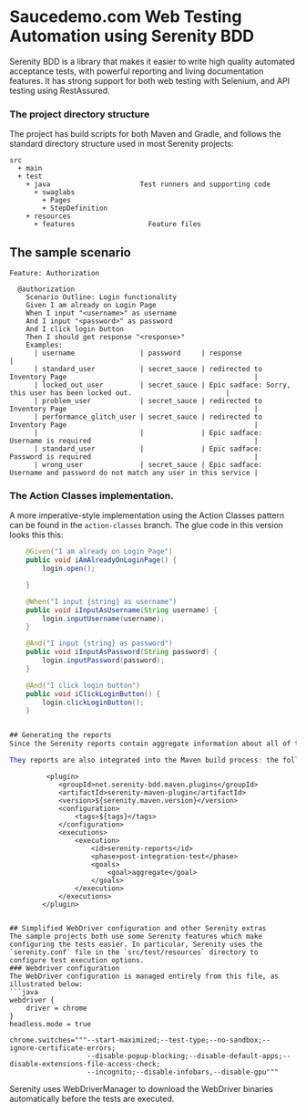 # Saucedemo.com Web Testing Automation using Serenity BDD 

Serenity BDD is a library that makes it easier to write high quality automated acceptance tests, with powerful reporting and living documentation features. It has strong support for both web testing with Selenium, and API testing using RestAssured.

### The project directory structure
The project has build scripts for both Maven and Gradle, and follows the standard directory structure used in most Serenity projects:
```Gherkin
src
  + main
  + test
    + java                      Test runners and supporting code
      + swaglabs
        + Pages
        + StepDefinition
    + resources
      + features                  Feature files
```

## The sample scenario

```Gherkin
Feature: Authorization

  @authorization
    Scenario Outline: Login functionality
    Given I am already on Login Page
    When I input "<username>" as username
    And I input "<password>" as password
    And I click login button
    Then I should get response "<response>"
    Examples:
      | username                | password     | response                                                                  |
      | standard_user           | secret_sauce | redirected to Inventory Page                                              |
      | locked_out_user         | secret_sauce | Epic sadface: Sorry, this user has been locked out.                       |
      | problem_user            | secret_sauce | redirected to Inventory Page                                              |
      | performance_glitch_user | secret_sauce | redirected to Inventory Page                                              |
      |                         |              | Epic sadface: Username is required                                        |
      | standard_user           |              | Epic sadface: Password is required                                        |
      | wrong_user              | secret_sauce | Epic sadface: Username and password do not match any user in this service |

```


### The Action Classes implementation.

A more imperative-style implementation using the Action Classes pattern can be found in the `action-classes` branch. The glue code in this version looks this this:

```java
    @Given("I am already on Login Page")
    public void iAmAlreadyOnLoginPage() {
        login.open();

    }

    @When("I input {string} as username")
    public void iInputAsUsername(String username) {
        login.inputUsername(username);
    }

    @And("I input {string} as password")
    public void iInputAsPassword(String password) {
        login.inputPassword(password);
    }

    @And("I click login button")
    public void iClickLoginButton() {
        login.clickLoginButton();
    }


## Generating the reports
Since the Serenity reports contain aggregate information about all of the tests, they are not generated after each individual test (as this would be extremenly inefficient). Rather, The Full Serenity reports are generated by the `serenity-maven-plugin`. You can trigger this by running `mvn serenity:aggregate` from the command line or from your IDE.

They reports are also integrated into the Maven build process: the following code in the `pom.xml` file causes the reports to be generated automatically once all the tests have completed when you run `mvn verify`?

```
             <plugin>
                <groupId>net.serenity-bdd.maven.plugins</groupId>
                <artifactId>serenity-maven-plugin</artifactId>
                <version>${serenity.maven.version}</version>
                <configuration>
                    <tags>${tags}</tags>
                </configuration>
                <executions>
                    <execution>
                        <id>serenity-reports</id>
                        <phase>post-integration-test</phase>
                        <goals>
                            <goal>aggregate</goal>
                        </goals>
                    </execution>
                </executions>
            </plugin>
```

## Simplified WebDriver configuration and other Serenity extras
The sample projects both use some Serenity features which make configuring the tests easier. In particular, Serenity uses the `serenity.conf` file in the `src/test/resources` directory to configure test execution options.  
### Webdriver configuration
The WebDriver configuration is managed entirely from this file, as illustrated below:
```java
webdriver {
    driver = chrome
}
headless.mode = true

chrome.switches="""--start-maximized;--test-type;--no-sandbox;--ignore-certificate-errors;
                   --disable-popup-blocking;--disable-default-apps;--disable-extensions-file-access-check;
                   --incognito;--disable-infobars,--disable-gpu"""

```

Serenity uses WebDriverManager to download the WebDriver binaries automatically before the tests are executed.


